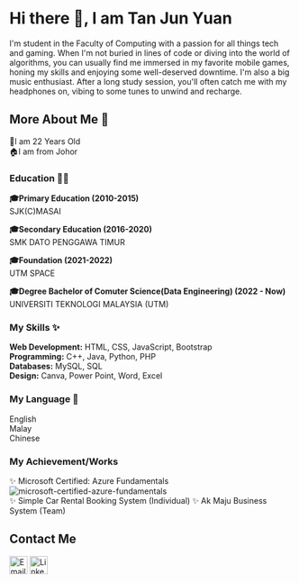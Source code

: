 # Hi there 👋, I am Tan Jun Yuan 
I'm student in the Faculty of Computing with a passion for all things tech and gaming. When I'm not buried in lines of code or diving into the world of algorithms, you can usually find me immersed in my favorite mobile games, honing my skills and enjoying some well-deserved downtime. I'm also a big music enthusiast. After a long study session, you'll often catch me with my headphones on, vibing to some tunes to unwind and recharge.
<br>
## More About Me 🤗
🤴I am 22 Years Old<br>
🏠I am from Johor
<br>
### Education 👨‍🎓
<b>🎓Primary Education (2010-2015)</b><br>
SJK(C)MASAI

<b>🎓Secondary Education (2016-2020)</b><br>
SMK DATO PENGGAWA TIMUR

<b>🎓Foundation (2021-2022)</b><br>
UTM SPACE

<b>🎓Degree Bachelor of Comuter Science(Data Engineering) (2022 - Now)</b><br>
UNIVERSITI TEKNOLOGI MALAYSIA (UTM)

### My Skills ✨ 
<b>Web Development:</b> HTML, CSS, JavaScript, Bootstrap<br>
<b>Programming:</b> C++, Java, Python, PHP <br>
<b>Databases:</b> MySQL, SQL<br>
<b>Design:</b> Canva, Power Point, Word, Excel<br>

### My Language 🤩
English<br>
Malay<br>
Chinese

### My Achievement/Works
✨ Microsoft Certified: Azure Fundamentals<br>
![microsoft-certified-azure-fundamentals](https://github.com/user-attachments/assets/e19d3ea3-0754-429f-8e9a-5ba486e601f7)<br>
✨ Simple Car Rental Booking System (Individual)
✨ Ak Maju Business System (Team)

## Contact Me ##
<a href="mailto:tan.yuan@graduate.utm.my">
<img src="https://github.com/user-attachments/assets/cd4039d2-4faf-450e-839c-e55cfe52242e" alt="Email Icon" width="32" height="32"></a>

<a href="https://www.linkedin.com/in/jun-yuan-tan-49a673261/">
<img src="https://github.com/user-attachments/assets/b5b5ceec-7bfa-446d-8bd0-c0e14a55acf7" alt="LinkedIn Icon" width="32" height="32"></a>

